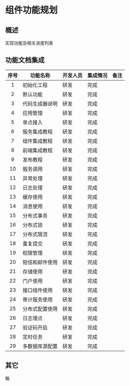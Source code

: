 # 组件功能规划

## 概述

实现功能及相关进度列表

## 功能文档集成

| 序号 | 功能名称         | 开发人员 | 集成情况 | 备注         |
| :--: | ---------------- | -------- | -------- | ------------ |
|  1   | 初始化工程       | 研发     | 完成     |              |
|  2   | 默认功能         | 研发     | 完成     |              |
|  3   | 代码生成器说明   | 研发     | 完成     |              |
|  4   | 应用管理         | 研发     | 完成     |              |
|  5   | 单点接入         | 研发     | 完成     |              |
|  6   | 服务集成教程     | 研发     | 完成     |              |
|  7   | 组件集成教程     | 研发     | 完成     |              |
|  8   | 前端集成教程     | 研发     | 完成     |              |
|  9   | 发布教程         | 研发     | 完成     |              |
|  10  | 服务调用         | 研发     | 完成     |              |
|  11  | 异常处理         | 研发     | 完成     |              |
|  12  | 日志处理         | 研发     | 完成     |              |
|  13  | 缓存使用         | 研发     | 完成     |              |
|  14  | 消息使用         | 研发     | 完成     |              |
|  15  | 分布式事务       | 研发     | 完成     |              |
|  16  | 分布式锁         | 研发     | 完成     |              |
|  17  | 分布式限流       | 研发     | 完成     |              |
|  18  | 重复提交         | 研发     | 完成     |              |
|  19  | 权限管理         | 研发     | 完成     |              |
|  20  | 短信和邮件使用   | 研发     | 完成     |              |
|  21  | 存储使用         | 研发     | 完成     |              |
|  22  | 门户使用         | 研发     | 完成     |              |
|  23  | 接口组件使用     | 研发     | 完成     |              |
|  24  | 审计服务使用     | 研发     | 完成     |              |
|  25  | 分布式配置使用   | 研发     | 完成     |              |
|  26  | 日志埋点         | 研发     | 完成     |              |
|  27  | 验证码开启       | 研发     | 完成     |              |
|  28  | 定时任务         | 研发     | 完成     |              |
|  29  | 多数据库源配置   | 研发     | 完成     |              |

## 其它

略
